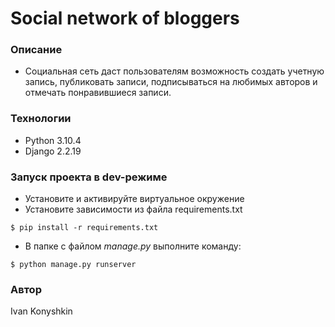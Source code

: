 # Social network of bloggers
### Описание
- Социальная сеть даст пользователям возможность создать учетную запись, публиковать записи, подписываться на любимых авторов и отмечать понравившиеся записи.
### Технологии
- Python 3.10.4
- Django 2.2.19
### Запуск проекта в dev-режиме
- Установите и активируйте виртуальное окружение
- Установите зависимости из файла requirements.txt
```
$ pip install -r requirements.txt
``` 
- В папке с файлом _manage.py_ выполните команду:
```
$ python manage.py runserver
```
### Автор
Ivan Konyshkin
